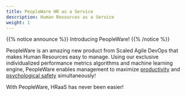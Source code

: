 ```yaml
---
title: PeopleWare HR as a Service
description: Human Resources as a Service
weight: 1
---
```


{{% notice announce %}}
Introducing PeopleWare! 
{{% /notice %}}

PeopleWare is an amazing new product from Scaled Agile DevOps that makes Human Resources easy to manage. Using our exclusive individualized performance metrics algorithms and machine learning engine, PeopleWare enables management to maximize [productivity](/metrics) and [psychological safety](/principles/#psychological-safety) simultaneously!

With PeopleWare, HRaaS has never been easier!